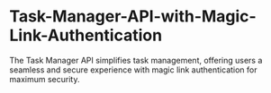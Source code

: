 # Task-Manager-API-with-Magic-Link-Authentication
The Task Manager API simplifies task management, offering users a seamless and secure experience with magic link authentication for maximum security.
